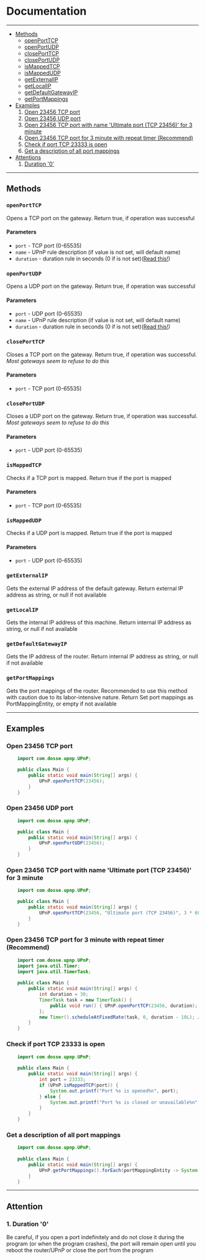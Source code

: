 # Documentation

<hr>

- [Methods](#methods)
  - [openPortTCP](#openporttcp)
  - [openPortUDP](#openportudp)
  - [closePortTCP](#closeporttcp)
  - [closePortUDP](#closeportudp)
  - [isMappedTCP](#ismappedtcp)
  - [isMappedUDP](#ismappedudp)
  - [getExternalIP](#getexternalip)
  - [getLocalIP](#getlocalip)
  - [getDefaultGatewayIP](#getdefaultgatewayip)
  - [getPortMappings](#getportmappings)
- [Examples](#examples)
  1. [Open 23456 TCP port](#open-23456-tcp-port)
  2. [Open 23456 UDP port](#open-23456-udp-port)
  3. [Open 23456 TCP port with name 'Ultimate port (TCP 23456)' for 3 minute](#open-23456-tcp-port-with-name-ultimate-port-tcp-23456-for-3-minute)
  4. [Open 23456 TCP port for 3 minute with repeat timer (Recommend)](#open-23456-tcp-port-for-3-minute-with-repeat-timer-recommend)
  5. [Check if port TCP 23333 is open](#check-if-port-tcp-23333-is-open)
  6. [Get a description of all port mappings](#get-a-description-of-all-port-mappings)
- [Attentions](#attention)
  1. [Duration '0'](#1-duration-0)

<hr>

## Methods
### `openPortTCP`

Opens a TCP port on the gateway. Return true, if operation was successful

#### Parameters
- `port` - TCP port (0-65535)
- `name` - UPnP rule description (if value is not set, will default name)
- `duration` - duration rule in seconds (0 if is not set)([Read this!](#1-duration-0))

### `openPortUDP`

Opens a UDP port on the gateway. Return true, if operation was successful

#### Parameters
- `port` - UDP port (0-65535)
- `name` - UPnP rule description (if value is not set, will default name)
- `duration` - duration rule in seconds (0 if is not set)([Read this!](#1-duration-0))

### `closePortTCP`

Closes a TCP port on the gateway. Return true, if operation was successful. _Most gateways seem to refuse to do this_

#### Parameters
- `port` - TCP port (0-65535)

### `closePortUDP`

Closes a UDP port on the gateway. Return true, if operation was successful. _Most gateways seem to refuse to do this_

#### Parameters
- `port` - UDP port (0-65535)

### `isMappedTCP`

Checks if a TCP port is mapped. Return true if the port is mapped

#### Parameters
- `port` - TCP port (0-65535)

### `isMappedUDP`

Checks if a UDP port is mapped. Return true if the port is mapped

#### Parameters
- `port` - UDP port (0-65535)

### `getExternalIP`

Gets the external IP address of the default gateway. Return external IP address as string, or null if not available

### `getLocalIP`

Gets the internal IP address of this machine. Return internal IP address as string, or null if not available

### `getDefaultGatewayIP`

Gets the IP address of the router. Return internal IP address as string, or null if not available

### `getPortMappings`

Gets the port mappings of the router. Recommended to use this method with caution due to its labor-intensive nature. Return Set port mappings as PortMappingEntity, or empty if not available

<hr>

## Examples

### Open 23456 TCP port
```java
    import com.dosse.upnp.UPnP;

    public class Main {
        public static void main(String[] args) {
            UPnP.openPortTCP(23456);
        }
    }
```

### Open 23456 UDP port
```java
    import com.dosse.upnp.UPnP;

    public class Main {
        public static void main(String[] args) {
            UPnP.openPortUDP(23456);
        }
    }
```

### Open 23456 TCP port with name 'Ultimate port (TCP 23456)' for 3 minute
```java
    import com.dosse.upnp.UPnP;

    public class Main {
        public static void main(String[] args) {
            UPnP.openPortTCP(23456, "Ultimate port (TCP 23456)", 3 * 60);
        }
    }
```

### Open 23456 TCP port for 3 minute with repeat timer (Recommend)
```java
    import com.dosse.upnp.UPnP;
    import java.util.Timer;
    import java.util.TimerTask;
    
    public class Main {
        public static void main(String[] args) {
            int duration = 30;
            TimerTask task = new TimerTask() {
                public void run() { UPnP.openPortTCP(23456, duration); }
            };
            new Timer().scheduleAtFixedRate(task, 0, duration - 10L); // -10 - time margin to keep the port open
        }
    }
```

### Check if port TCP 23333 is open
```java
    import com.dosse.upnp.UPnP;
    
    public class Main {
        public static void main(String[] args) {
            int port = 23333;
            if (UPnP.isMappedTCP(port)) {
                System.out.printf("Port %s is opened%n", port);
            } else {
                System.out.printf("Port %s is closed or unavailable%n", port);
            }
        }
    }
```

### Get a description of all port mappings
```java
    import com.dosse.upnp.UPnP;
    
    public class Main {
        public static void main(String[] args) {
            UPnP.getPortMappings().forEach(portMappingEntity -> System.out.println(portMappingEntity.getDescription()));
        }
    }
```

<hr>

## Attention
### 1. Duration '0'
Be careful, if you open a port indefinitely and do not close it during the program (or when the program crashes), the port will remain open until you reboot the router/UPnP or close the port from the program
